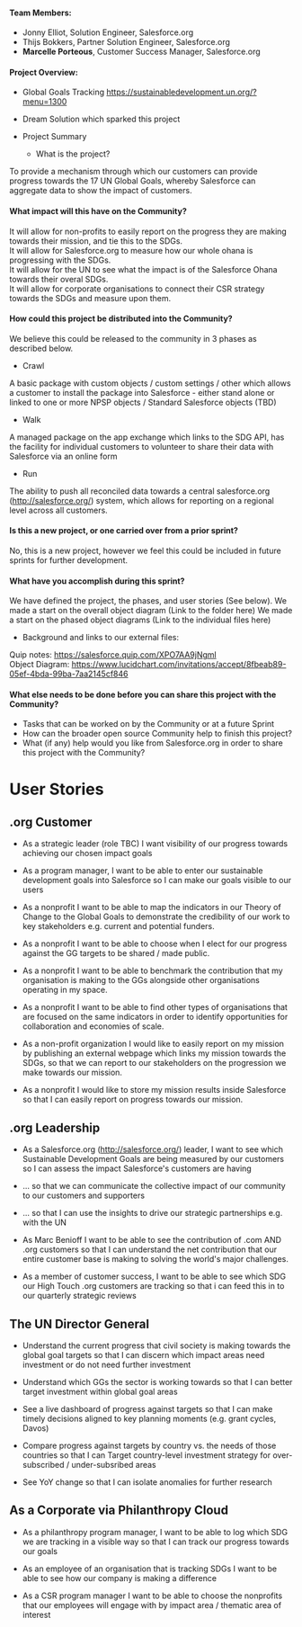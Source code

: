 
#### Team Members:

* Jonny Elliot, Solution Engineer, Salesforce.org
* Thijs Bokkers, Partner Solution Engineer, Salesforce.org
* <b>Marcelle Porteous</b>, Customer Success Manager, Salesforce.org


#### Project Overview:

* Global Goals Tracking
https://sustainabledevelopment.un.org/?menu=1300

* Dream Solution which sparked this project

* Project Summary
    * What is the project?
    
To provide a mechanism through which our customers can provide progress towards the 17 UN Global Goals, whereby Salesforce can aggregate data to show the impact of customers.
    
#### What impact will this have on the Community?
    
It will allow for non-profits to easily report on the progress they are making towards their mission, and tie this to the SDGs. <BR>
It will allow for Salesforce.org to measure how our whole ohana is progressing with the SDGs. <BR>
It will allow for the UN to see what the impact is of the Salesforce Ohana towards their overal SDGs. <BR>
It will allow for corporate organisations to connect their CSR strategy towards the SDGs and measure upon them.
    
#### How could this project be distributed into the Community? 
    
We believe this could be released to the community in 3 phases as described below. 
    
   * Crawl
    
A basic package with custom objects / custom settings / other which allows a customer to install the package into Salesforce - either stand alone or linked to one or more NPSP objects / Standard Salesforce objects (TBD)
    
   * Walk
    
A managed package on the app exchange which links to the SDG API,  has the facility for individual customers to volunteer to share their data with Salesforce via an online form
    
   * Run
    
The ability to push all reconciled data towards a central salesforce.org (http://salesforce.org/) system, which allows for reporting on a regional level across all customers.
    
#### Is this a new project, or one carried over from a prior sprint?
    
No, this is a new project, however we feel this could be included in future sprints for further development. 


#### What have you accomplish during this sprint?

We have defined the project, the phases, and user stories (See below). 
We made a start on the overall object diagram (Link to the folder here) 
We made a start on the phased object diagrams (Link to the individual files here) 

* Background and links to our external files: 

Quip notes: https://salesforce.quip.com/XPO7AA9jNgml <BR>
Object Diagram: https://www.lucidchart.com/invitations/accept/8fbeab89-05ef-4bda-99ba-7aa2145cf846

#### What else needs to be done before you can share this project with the Community?

* Tasks that can be worked on by the Community or at a future Sprint
* How can the broader open source Community help to finish this project?
* What (if any) help would you like from Salesforce.org in order to share this project with the Community?

# User Stories

## .org Customer

* As a strategic leader (role TBC) I want visibility of our progress towards achieving our chosen impact goals

* As a program manager, I want to be able to enter our sustainable development goals into Salesforce so I can make our goals visible to our users

* As a nonprofit I want to be able to map the indicators in our Theory of Change to the Global Goals to demonstrate the credibility of our work to key stakeholders e.g. current and potential funders.

* As a nonprofit I want to be able to choose when I elect for our progress against the GG targets to be shared / made public. 

* As a nonprofit I want to be able to benchmark the contribution that my organisation is making to the GGs alongside other organisations operating in my space.

* As a nonprofit I want to be able to find other types of organisations that are focused on the same indicators in order to identify opportunities for collaboration and economies of scale. 

* As a non-profit organization I would like to easily report on my mission by publishing an external webpage which links my mission towards the SDGs, so that we can report to our stakeholders on the progression we make towards our mission. 

* As a nonprofit I would like to store my mission results inside Salesforce so that I can easily report on progress towards our mission. 


## .org Leadership

* As a Salesforce.org (http://salesforce.org/) leader, I want to see which Sustainable Development Goals are being measured by our customers so I can assess the impact Salesforce's customers are having

* ... so that we can communicate the collective impact of our community to our customers and supporters

* ... so that I can use the insights to drive our strategic partnerships e.g. with the UN

* As Marc Benioff I want to be able to see the contribution of .com AND .org customers so that I can understand the net contribution that our entire customer base is making to solving the world's major challenges.

* As a member of customer success, I want to be able to see which SDG our High Touch .org customers are tracking so that i can feed this in to our quarterly strategic reviews

## The UN Director General

* Understand the current progress that civil society is making towards the global goal targets so that I can discern which impact areas need investment or do not need further investment

* Understand which GGs the sector is working towards so that I can better target investment within global goal areas

* See a live dashboard of progress against targets so that I can make timely decisions aligned to key planning moments (e.g. grant cycles, Davos)

* Compare progress against targets by country vs. the needs of those countries so that I can Target country-level investment strategy for over-subscribed / under-subsribed areas

* See YoY change so that I can isolate anomalies for further research


## As a Corporate via Philanthropy Cloud

* As a philanthropy program manager, I want to be able to log which SDG we are tracking in a visible way so that I can track our progress towards our goals

* As an employee of an organisation that is tracking SDGs I want to be able to see how our company is making a difference

* As a CSR program manager I want to be able to choose the nonprofits that our employees will engage with by impact area / thematic area of interest

